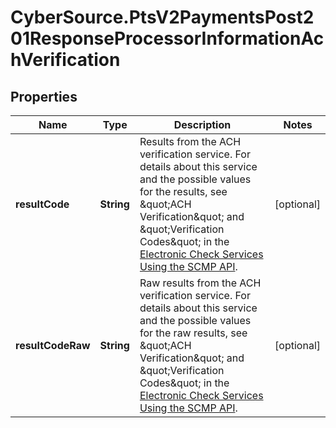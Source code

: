# CyberSource.PtsV2PaymentsPost201ResponseProcessorInformationAchVerification

## Properties
Name | Type | Description | Notes
------------ | ------------- | ------------- | -------------
**resultCode** | **String** | Results from the ACH verification service. For details about this service and the possible values for the results, see \&quot;ACH Verification\&quot; and \&quot;Verification Codes\&quot; in the [Electronic Check Services Using the SCMP API](https://apps.cybersource.com/library/documentation/dev_guides/EChecks_SCMP_API/html/).  | [optional] 
**resultCodeRaw** | **String** | Raw results from the ACH verification service. For details about this service and the possible values for the raw results, see \&quot;ACH Verification\&quot; and \&quot;Verification Codes\&quot; in the [Electronic Check Services Using the SCMP API](https://apps.cybersource.com/library/documentation/dev_guides/EChecks_SCMP_API/html/).  | [optional] 


